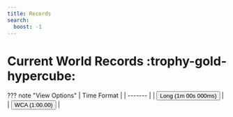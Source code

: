 ```yaml
---
title: Records
search:
  boost: -1
---
```


# Current World Records :trophy-gold-hypercube:

<script src="/javascripts/leaderboards.js"></script>

??? note "View Options"
    | Time Format |
    | -------     |
    | <input type="button" id="long-time-format" class="md-button md-button--primary" value="Long (1m 00s 000ms)" onclick="LongTime()"/> |
    | <input type="button" id="wca-time-format" class="md-button" value="WCA (1:00.00)" onclick="ShortTime()"/> |